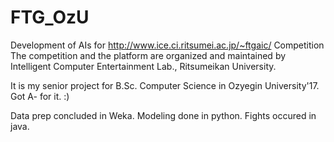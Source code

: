# FTG_OzU
Development of AIs for http://www.ice.ci.ritsumei.ac.jp/~ftgaic/ Competition
The competition and the platform are organized and maintained by Intelligent Computer Entertainment Lab., Ritsumeikan University.

It is my senior project for B.Sc. Computer Science in Ozyegin University'17.
Got A- for it. :)

Data prep concluded in Weka.
Modeling done in python.
Fights occured in java.

